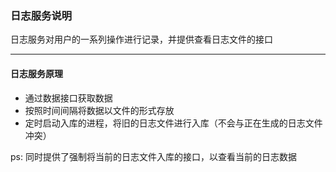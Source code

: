 ### **日志服务说明**

日志服务对用户的一系列操作进行记录，并提供查看日志文件的接口

---

#### 日志服务原理
- 通过数据接口获取数据
- 按照时间间隔将数据以文件的形式存放
- 定时启动入库的进程，将旧的日志文件进行入库（不会与正在生成的日志文件冲突）

ps: 同时提供了强制将当前的日志文件入库的接口，以查看当前的日志数据

